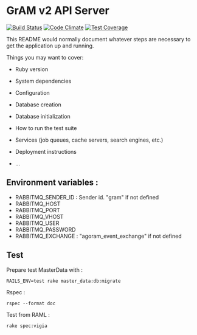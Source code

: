 # GrAM v2 API Server

[![Build Status](https://travis-ci.org/gadzorg/gram2_api_server.svg?branch=master)](https://travis-ci.org/gadzorg/gram2_api_server) [![Code Climate](https://codeclimate.com/github/gadzorg/gram2_api_server/badges/gpa.svg)](https://codeclimate.com/github/gadzorg/gram2_api_server) [![Test Coverage](https://codeclimate.com/github/gadzorg/gram2_api_server/badges/coverage.svg)](https://codeclimate.com/github/gadzorg/gram2_api_server/coverage)

This README would normally document whatever steps are necessary to get the
application up and running.

Things you may want to cover:

 - Ruby version

 - System dependencies

 - Configuration

 - Database creation

 - Database initialization

 - How to run the test suite

 - Services (job queues, cache servers, search engines, etc.)

 - Deployment instructions

 - ...

 ## Environment variables :

 * RABBITMQ_SENDER_ID : Sender id. "gram" if not defined
 * RABBITMQ_HOST
 * RABBITMQ_PORT
 * RABBITMQ_VHOST
 * RABBITMQ_USER
 * RABBITMQ_PASSWORD
 * RABBITMQ_EXCHANGE : "agoram_event_exchange" if not defined

## Test

Prepare test MasterData with : 
```
RAILS_ENV=test rake master_data:db:migrate
```

Rspec : 
```
rspec --format doc
```

Test from RAML :
```
rake spec:vigia
```

